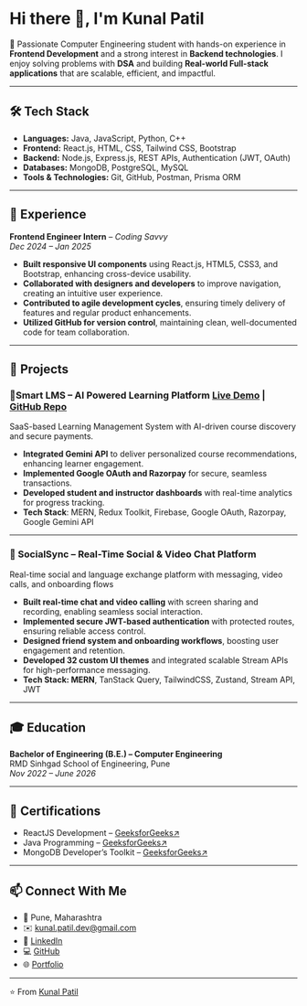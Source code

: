 # Hi there 👋, I'm Kunal Patil  

🚀 Passionate Computer Engineering student with hands-on experience in **Frontend Development** and a strong interest in **Backend technologies**. I enjoy solving problems with **DSA** and building **Real-world Full-stack applications** that are scalable, efficient, and impactful.  

---

## 🛠️ Tech Stack

- **Languages:** Java, JavaScript, Python, C++  
- **Frontend:** React.js, HTML, CSS, Tailwind CSS, Bootstrap
- **Backend:** Node.js, Express.js, REST APIs, Authentication (JWT, OAuth)  
- **Databases:** MongoDB, PostgreSQL, MySQL  
- **Tools & Technologies:** Git, GitHub, Postman, Prisma ORM

---

## 💼 Experience

**Frontend Engineer Intern** – *Coding Savvy*  
*Dec 2024 – Jan 2025*  

- **Built responsive UI components** using React.js, HTML5, CSS3, and Bootstrap, enhancing cross-device usability.
- **Collaborated with designers and developers** to improve navigation, creating an intuitive user experience.
- **Contributed to agile development cycles**, ensuring timely delivery of features and regular product enhancements.
- **Utilized GitHub for version control**, maintaining clean, well-documented code for team collaboration.


---

## 🚀 Projects  

### 🔹Smart LMS – AI Powered Learning Platform [Live Demo](https://smart-lms-d0zm.onrender.com/) | [GitHub Repo](https://github.com/kunal-patil-dev/SmartLMS)  

SaaS-based Learning Management System with AI-driven course discovery and secure payments.
- **Integrated Gemini API** to deliver personalized course recommendations, enhancing learner engagement.
- **Implemented Google OAuth and Razorpay** for secure, seamless transactions.
- **Developed student and instructor dashboards** with real-time analytics for progress tracking.
- **Tech Stack**: MERN, Redux Toolkit, Firebase, Google OAuth, Razorpay, Google Gemini API

---

### 🔹 SocialSync – Real-Time Social & Video Chat Platform  

Real-time social and language exchange platform with messaging, video calls, and onboarding flows
- **Built real-time chat and video calling** with screen sharing and recording, enabling seamless social interaction.
- **Implemented secure JWT-based authentication** with protected routes, ensuring reliable access control.
- **Designed friend system and onboarding workflows**, boosting user engagement and retention.
- **Developed 32 custom UI themes** and integrated scalable Stream APIs for high-performance messaging.
- **Tech Stack: MERN**, TanStack Query, TailwindCSS, Zustand, Stream API, JWT


---

## 🎓 Education  

**Bachelor of Engineering (B.E.) – Computer Engineering**  
RMD Sinhgad School of Engineering, Pune  
*Nov 2022 – June 2026*  

---

## 📜 Certifications  

- ReactJS Development – [GeeksforGeeks↗️](https://media.geeksforgeeks.org/courses/certificates/8113178e201c98d845adff9e981049ee.pdf)
- Java Programming – [GeeksforGeeks↗️](https://media.geeksforgeeks.org/courses/certificates/f185f68c07eae5a976f1cf5488c8c9a7.pdf)
- MongoDB Developer’s Toolkit – [GeeksforGeeks↗️](https://media.geeksforgeeks.org/courses/certificates/1cb32475733abea10df355053f7c283b.pdf)

---

## 📫 Connect With Me  

- 📍 Pune, Maharashtra  
- ✉️ [kunal.patil.dev@gmail.com](mailto:kunal.patil.dev@gmail.com)  
- 💼 [LinkedIn](https://linkedin.com/in/kunal-patil-dev)  
- 💻 [GitHub](https://github.com/kunal-patil-dev)
- 🌐 [Portfolio](https://kunalpatil-olive.vercel.app/)

---
⭐️ From [Kunal Patil](https://github.com/kunal-patil-dev)  
